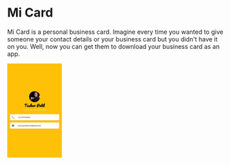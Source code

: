 # Mi Card
Mi Card is a personal business card. Imagine every time you wanted to give someone your contact details or your business card but you didn't have it on you. Well, now you can get them to download your business card as an app.

<img src="images/Screenshot.jpg" width="25%" height="50%"/>
